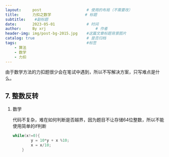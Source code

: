 ```yaml
---
layout:     post   				    # 使用的布局（不需要改）
title:      力扣之数学				# 标题 
subtitle:    #副标题
date:       2023-05-01 				# 时间
author:     By xrj						# 作者
header-img: img/post-bg-2015.jpg 	#这篇文章标题背景图片
catalog: true 						# 是否归档
tags:								#标签
    - 算法
    - 数学
    - 力扣
---
```



由于数学方法的力扣题很少会在笔试中遇到，所以不写解决方案，只写难点是什么。

## 7. 整数反转

1. 数学

    代码不复杂，难在如何判断是否越界，因为题目不让存储64位整数，所以不能使用简单的if判断

    ```C++
    while(x!=0){
            y = 10*y + x %10;
            x = x/10;
        }
    ```
